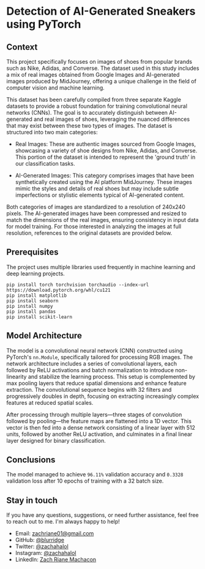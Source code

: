 # **Detection of AI-Generated Sneakers using PyTorch**

## Context
This project specifically focuses on images of shoes from popular brands such as Nike, Adidas, and Converse. The dataset used in this study includes a mix of real images obtained from Google Images and AI-generated images produced by MidJourney, offering a unique challenge in the field of computer vision and machine learning.

This dataset has been carefully compiled from three separate Kaggle datasets to provide a robust foundation for training convolutional neural networks (CNNs). The goal is to accurately distinguish between AI-generated and real images of shoes, leveraging the nuanced differences that may exist between these two types of images. The dataset is structured into two main categories:

- Real Images: These are authentic images sourced from Google Images, showcasing a variety of shoe designs from Nike, Adidas, and Converse. This portion of the dataset is intended to represent the 'ground truth' in our classification tasks.

- AI-Generated Images: This category comprises images that have been synthetically created using the AI platform MidJourney. These images mimic the styles and details of real shoes but may include subtle imperfections or stylistic elements typical of AI-generated content.

Both categories of images are standardized to a resolution of 240x240 pixels. The AI-generated images have been compressed and resized to match the dimensions of the real images, ensuring consistency in input data for model training. For those interested in analyzing the images at full resolution, references to the original datasets are provided below.

## Prerequisites
The project uses multiple libraries used frequently in machine learning and deep learning projects.
```
pip install torch torchvision torchaudio --index-url https://download.pytorch.org/whl/cu121
pip install matplotlib
pip install seaborn
pip install numpy
pip install pandas
pip install scikit-learn
```

## Model Architecture
The model is a convolutional neural network (CNN) constructed using PyTorch's `nn.Module`, specifically tailored for processing RGB images. The network architecture includes a series of convolutional layers, each followed by ReLU activations and batch normalization to introduce non-linearity and stabilize the learning process. This setup is complemented by max pooling layers that reduce spatial dimensions and enhance feature extraction. The convolutional sequence begins with 32 filters and progressively doubles in depth, focusing on extracting increasingly complex features at reduced spatial scales.

After processing through multiple layers—three stages of convolution followed by pooling—the feature maps are flattened into a 1D vector. This vector is then fed into a dense network consisting of a linear layer with 512 units, followed by another ReLU activation, and culminates in a final linear layer designed for binary classification.

## Conclusions
The model managed to achieve `96.11%` validation accuracy and `0.3328` validation loss after 10 epochs of training with a 32 batch size.

## Stay in touch
If you have any questions, suggestions, or need further assistance, feel free to reach out to me. I'm always happy to help!

- Email: [zachriane01@gmail.com](mailto:zachriane01@gmail.com)
- GitHub: [@blurridge](https://github.com/blurridge)
- Twitter: [@zachahalol](https://twitter.com/zachahalol)
- Instagram: [@zachahalol](https://www.instagram.com/zachahalol)
- LinkedIn: [Zach Riane Machacon](https://www.linkedin.com/in/zachriane)